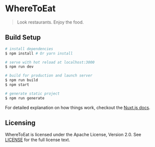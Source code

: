 # WhereToEat

> Look restaurants. Enjoy the food.

## Build Setup

``` bash
# install dependencies
$ npm install # Or yarn install

# serve with hot reload at localhost:3000
$ npm run dev

# build for production and launch server
$ npm run build
$ npm start

# generate static project
$ npm run generate
```

For detailed explanation on how things work, checkout the [Nuxt.js docs](https://github.com/nuxt/nuxt.js).

## Licensing

WhereToEat is licensed under the Apache License, Version 2.0. See [LICENSE](LICENSE) for the full license text.
